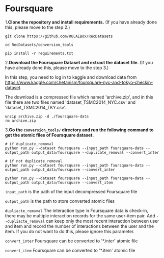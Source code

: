 # Foursquare

1.**Clone the repository and install requirements.** 
(If you have already done this, please move to the step 2.)

```
git clone https://github.com/RUCAIBox/RecDatasets

cd RecDatasets/conversion_tools

pip install -r requirements.txt
```

2.**Download the Foursquare Dataset and extract the dataset file.**
(If you have already done this, please move to the step 3.)

In this step, you need to log in to kaggle and download data from https://www.kaggle.com/chetanism/foursquare-nyc-and-tokyo-checkin-dataset.

The download is a compressed file which named 'archive.zip', and in this file there are two files named 'dataset_TSMC2014_NYC.csv' and 'dataset_TSMC2014_TKY.csv'.

```
unzip archive.zip -d ./foursquare-data
rm archive.zip
```

3.**Go the ``conversion_tools/`` directory 
and run the following command to get the atomic files of Foursquare  dataset.**

```
# if duplicate_removal
python run.py --dataset foursquare --input_path foursquare-data --output_path output_data/foursquare --duplicate_removal --convert_inter

# if not duplicate_removal
python run.py --dataset foursquare --input_path foursquare-data --output_path output_data/foursquare --convert_inter

python run.py --dataset foursquare --input_path foursquare-data --output_path output_data/foursquare --convert_item
```

`input_path` is the path of the input decompressed Foursquare file

`output_path` is the path to store converted atomic files

`dupliacte_removal` The interaction type in Foursquare data is check-in, 
 there may be multiple interaction records for the same user-item pair. Add `--dupliacte_removal` can 
 keep only the most recent interaction between user and item and 
 record the number of interactions between the user and the item. 
 If you do not want to do this, please ignore this parameter.

`convert_inter` Foursquare can be converted to '*.inter' atomic file

`convert_item` Foursquare can be converted to '*.item' atomic file
